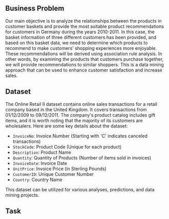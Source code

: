 ## Business Problem

Our main objective is to analyze the relationships between the products in customer baskets and provide the most suitable product recommendations for customers in Germany during the years 2010-2011. In this case, the basket information of three different customers has been provided, and based on this basket data, we need to determine which products to recommend to make customers' shopping experiences more enjoyable. These recommendations will be derived using association rule analysis. In other words, by examining the products that customers purchase together, we will provide recommendations to similar shoppers. This is a data mining approach that can be used to enhance customer satisfaction and increase sales.

## Dataset

The Online Retail II dataset contains online sales transactions for a retail company based in the United Kingdom. It covers transactions from 01/12/2009 to 09/12/2011. The company's product catalog includes gift items, and it is worth noting that the majority of its customers are wholesalers. Here are some key details about the dataset:

- `InvoiceNo`: Invoice Number (Starting with 'C' indicates canceled transactions)
- `StockCode`: Product Code (Unique for each product)
- `Description`: Product Name
- `Quantity`: Quantity of Products (Number of items sold in invoices)
- `InvoiceDate`: Invoice Date
- `UnitPrice`: Invoice Price (in Sterling Pounds)
- `CustomerID`: Unique Customer Number
- `Country`: Country Name

This dataset can be utilized for various analyses, predictions, and data mining projects.

## Task
